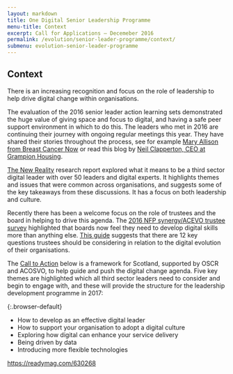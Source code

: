 ```yaml
---
layout: markdown
title: One Digital Senior Leadership Programme
menu-title: Context
excerpt: Call for Applications – Decemeber 2016
permalink: /evolution/senior-leader-programme/context/
submenu: evolution-senior-leader-programme
---
```


## Context

There is an increasing recognition and focus on the role of leadership to help drive digital change within organisations.

The evaluation of the 2016 senior leader action learning sets demonstrated the huge value of giving space and focus to digital, and having a safe peer support environment in which to do this. The leaders who met in 2016 are continuing their journey with ongoing regular meetings this year. They have shared their stories throughout the process, see for example [Mary Allison from Breast Cancer Now](https://www.youtube.com/watch?v=C0kGyhe4g3k) or read this blog by [Neil Clapperton, CEO at Grampion Housing](http://www.scvo.org.uk/blog/digital-licence-great-things/).

[The New Reality](http://thenewreality.info/) research report explored what it means to be a third sector digital leader with over 50 leaders and digital experts. It highlights themes and issues that were common across organisations, and suggests some of the key takeaways from these discussions. It has a focus on both leadership and culture.

Recently there has been a welcome focus on the role of trustees and the board in helping to drive this agenda. The [2016 NFP synergy/ACEVO trustee survey](https://www.linkedin.com/pulse/survey-finding-skill-trustees-want-most-board-digital-janet-thorne) highlighted that boards now feel they need to develop digital skills more than anything else. [This guide](https://www.gov.uk/government/publications/making-digital-work-12-questions-for-trustees-to-consider) suggests that there are 12 key questions trustees should be considering in relation to the digital evolution of their organisations.

The [Call to Action](http://www.scvo.org.uk/news-campaigns-and-policy/research/digital-call-to-action/) below is a framework for Scotland, supported by OSCR and ACOSVO, to help guide and push the digital change agenda. Five key themes are highlighted which all third sector leaders need to consider and begin to engage with, and these will provide the structure for the leadership development programme in 2017:

{:.browser-default}
* How to develop as an effective digital leader
* How to support your organisation to adopt a digital culture
* Exploring how digital can enhance your service delivery
* Being driven by data
* Introducing more flexible technologies

<a class="rm-mag-embed" href="https://readymag.com/630268" data-uri="630268"  data-width="responsive"  target="_blank">https://readymag.com/630268</a>
<script async src="https://readymag.com/specials/assets/embed_init.js" id="readymag-embed-init"></script>
